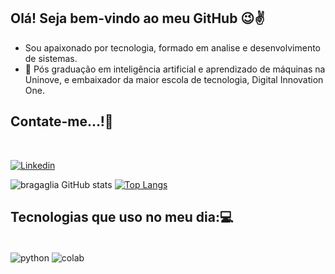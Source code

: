 ## Olá! Seja bem-vindo ao meu GitHub 😉✌️
- Sou apaixonado por tecnologia, formado em analise e desenvolvimento de sistemas.
- 🌱 Pós graduação em inteligência artificial e aprendizado de máquinas na Uninove, e embaixador da maior escola de tecnologia, Digital Innovation One.

## Contate-me...!🤝
</div><br/>

[![Linkedin](https://img.shields.io/badge/LinkedIn-0077B5?style=for-the-badge&logo=linkedin&logoColor=white)](https://www.linkedin.com/in/rone-bragaglia-a6aa60157/)

![bragaglia GitHub stats](https://github-readme-stats.vercel.app/api?username=RonBragaglia&show_icons=true&theme=radical)
[![Top Langs](https://github-readme-stats.vercel.app/api/top-langs/?username=Ronbragaglia)](https://github.com/Ronbragaglia/github-readme-stats)

## Tecnologias que uso no meu dia:💻
<div style="display: inline_block"><br/>
<img align="center" alt="python" src="https://img.shields.io/badge/Python-14354C?style=for-the-badge&logo=python&logoColor=white" />
<img align="center" alt="colab"  src="https://colab.research.google.com/?utm_source=scs-index" />
</div><br/>


